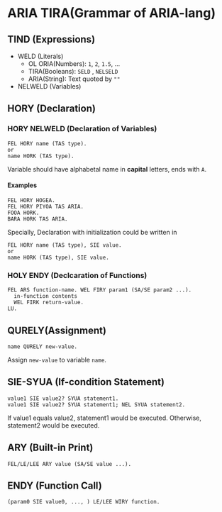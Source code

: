 # ARIA TIRA(Grammar of ARIA-lang)

## TIND (Expressions)

* WELD (Literals)
  * OL ORIA(Numbers): `1`, `2`, `1.5`, ...
  * TIRA(Booleans): `SELD` , `NELSELD`
  * ARIA(String): Text quoted by `""`
* NELWELD (Variables)

## HORY (Declaration)

### HORY NELWELD (Declaration of Variables)

```
FEL HORY name (TAS type).
or
name HORK (TAS type).
```

Variable should have alphabetal name in **capital** letters, 
ends with `A`.

#### Examples

```
FEL HORY HOGEA.
FEL HORY PIYOA TAS ARIA.
FOOA HORK.
BARA HORK TAS ARIA.
```

Specially, Declaration with initialization could be written in

```
FEL HORY name (TAS type), SIE value.
or
name HORK (TAS type), SIE value.
```

### HOLY ENDY (Declcaration of Functions)

```
FEL ARS function-name. WEL FIRY param1 (SA/SE param2 ...).
  in-function contents
  WEL FIRK return-value.
LU.
```

## QURELY(Assignment)

```
name QURELY new-value.
```

Assign `new-value` to variable `name`.

## SIE-SYUA (If-condition Statement)

```
value1 SIE value2? SYUA statement1.
value1 SIE value2? SYUA statement1; NEL SYUA statement2.
```
If value1 equals value2, statement1 would be executed.
Otherwise, statement2 would be executed.

## ARY (Built-in Print)

```
FEL/LE/LEE ARY value (SA/SE value ...).
```

## ENDY (Function Call)

```
(param0 SIE value0, ..., ) LE/LEE WIRY function.
```
